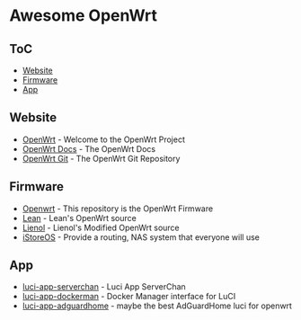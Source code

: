 # Awesome OpenWrt


ToC
---

- [Website](#website)
- [Firmware](#firmware)
- [App](#app)

## Website
* [OpenWrt](https://openwrt.org) - Welcome to the OpenWrt Project
* [OpenWrt Docs](https://openwrt.org/docs/start) - The OpenWrt Docs
* [OpenWrt Git](https://git.openwrt.org/openwrt/openwrt.git) - The OpenWrt Git Repository



## Firmware
* [Openwrt](https://github.com/openwrt/openwrt) - This repository is the OpenWrt Firmware
* [Lean](https://github.com/coolsnowwolf/lede) - Lean's OpenWrt source
* [Lienol](https://github.com/Lienol/openwrt) - Lienol's Modified OpenWrt source
* [iStoreOS](https://github.com/istoreos/istoreos) - Provide a routing, NAS system that everyone will use



## App
* [luci-app-serverchan](https://github.com/tty228/luci-app-serverchan) - Luci App ServerChan
* [luci-app-dockerman](https://github.com/lisaac/luci-app-dockerman) - Docker Manager interface for LuCI
* [luci-app-adguardhome](https://github.com/rufengsuixing/luci-app-adguardhome) - maybe the best AdGuardHome luci for openwrt
